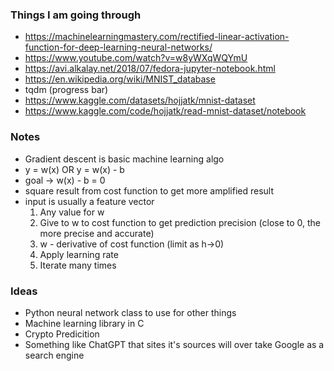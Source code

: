 ### Things I am going through
- https://machinelearningmastery.com/rectified-linear-activation-function-for-deep-learning-neural-networks/
- https://www.youtube.com/watch?v=w8yWXqWQYmU
- https://avi.alkalay.net/2018/07/fedora-jupyter-notebook.html
- https://en.wikipedia.org/wiki/MNIST_database
- tqdm (progress bar)
- https://www.kaggle.com/datasets/hojjatk/mnist-dataset
- https://www.kaggle.com/code/hojjatk/read-mnist-dataset/notebook

### Notes
- Gradient descent is basic machine learning algo
- y = w(x) OR y = w(x) - b
- goal -> w(x) - b = 0
- square result from cost function to get more amplified result
- input is usually a feature vector
	1. Any value for w
	2. Give to w to cost function to get prediction precision (close to 0, the more precise and accurate)
	3. w - derivative of cost function (limit as h->0)
	4. Apply learning rate
	5. Iterate many times

### Ideas
- Python neural network class to use for other things
- Machine learning library in C
- Crypto Predicition
- Something like ChatGPT that sites it's sources will over take Google as a search engine

